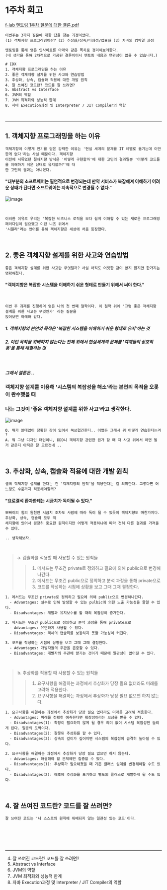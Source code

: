 

# 1주차 회고

[f-lab 멘토링 1주차 질문에 대한 결론.pdf](https://github.com/chanHyeoks-kingdom/f-lab-history/files/13843206/f-lab.1.pdf)
```
이번주는 3가지 질문에 대한 답을 찾는 과정이었다.
(1) 객체지향 프로그래밍이란? (2) 추상화/상속/다형성/캡슐화 (3) 자바의 컴파일 과정

멘토링을 통해 얻은 인사이트를 아래와 같은 목차로 정리해보려한다.
(내 생각을 통해 2차적으로 가공된 결론이어서 멘토링 내용과 연관성이 없을 수 있습니다.)
```

```
# IDX
1. 객체지향 프로그래밍을 하는 이유
2. 좋은 객체지향 설계를 위한 사고와 연습방법
3. 추상화, 상속, 캡슐화 적용에 대한 개발 원칙
4. 잘 쓰여진 코드란? 코드를 잘 쓰려면?
5. Abstract vs Interface
6. JVM의 역할
7. JVM 최적화와 성능적 한계
8. 자바 Execution과정 및 Interpreter / JIT Compiler의 역할
```

<br>

----------------------------------------------

## 1. 객체지향 프로그래밍을 하는 이유

```
객체지향이 이렇게 인기를 얻은 강력한 이유는 '현실 세계의 문제를 IT 레벨로 옮기는데 이만한게 없다'라는 사실 때문이다. 객체지향
이전에 시류였던 절차지향 방식은 '어떻게 구현할까'에 대한 고민의 결과일뿐 '어떻게 코드들을 이해하기 쉬운 상태로 유지할까?'에 대
한 고민의 결과는 아니였다.
```

#### "대부분의 소프트웨어는 필연적으로 변경되는데 만약 서비스가 복잡해져 이해하기 어려운 상태가 된다면 소프트웨어는 지속적으로 변경될 수 없다."

![image](https://github.com/chanHyeoks-kingdom/f-lab-history/assets/68278903/3e6df0d9-4759-4dea-aa2e-7f4492db8451)


<br>

```
이러한 이유로 우리는 "복잡한 비즈니스 로직을 보다 쉽게 이해할 수 있는 새로운 프로그래밍 패러다임이 필요했고 이런 니즈 위에서
'시뮬라'라는 언어를 통해 객체지향은 세상에 처음 등장했다.
```
<br>

## 2. 좋은 객체지향 설계를 위한 사고와 연습방법

```
좋은 객체지향 설계를 위한 사고란 무엇일까? 사실 아직도 어릿한 감이 없지 않지만 한가지는 명확해졌다.
```

####  "객체지향은 복잡한 시스템을 이해하기 쉬운 형태로 만들기 위해서 써야 한다."

<br>

```
이번 주 과제를 진행하며 얻은 나의 첫 번째 철학이다. 이 철학 위에 '그럼 좋은 객체지향 설계를 위한 사고는 무엇인가' 라는 질문을
얹어보면 아래와 같다.
```
##### 1. 객체지향의 본연의 목적은 '복잡한 시스템을 이해하기 쉬운 형태로 유지'하는 것
##### 2. 이런 목적을 위배하지 않는다는 전제 위에서 현실세계의 문제를 '객체들의 상호작용'을 통해 해결하는 것

<br>

##### 그래서 결론은 ..

### 객체지향 설계를 이용해 '시스템의 복잡성을 해소'라는 본연의 목적을 오롯이 완수했을 때 
### 나는 그것이 '좋은 객체지향 설계를 위한 사고'라고 생각한다.


![image](https://github.com/chanHyeoks-kingdom/f-lab-history/assets/68278903/430f3389-c472-497c-8db8-9ce0e62dcf5b)


```
Q. 뭐가 쓸데없이 장황한 감이 있어서 쑥쓰럽긴한디.. 어쨌든 그래서 뭐 어떻게 연습한다는겨 ?
A. 뭐 그냥 디자인 패턴이니, DDD니 객체지향 관련한 뭔가 할 때 저 사고 위에서 하면 될 거 같은디 아직은 잘 모르것네 ..
```


<br>

## 3. 추상화, 상속, 캡슐화 적용에 대한 개발 원칙
```
결국 객체지향 설계를 한다는 건 '객체지향의 원칙'을 적용한다는 걸 의미한다. 그렇다면 어느정도 수준까지 적용해야할까?
```

####  "요로결석 환자한테는 시금치가 독이될 수 있다."

```
뽀빠이의 힘의 원천인 시금치 조차도 사람에 따라 독이 될 수 있듯이 객체지향도 마찬가지다. 추상화, 상속, 캡슐화 모두 객
체지향에 있어서 굉장히 중요한 원칙이지만 어떻게 적용하냐에 따라 전혀 다른 결과를 가져올 수 있다.

.. 생각해보자.
```

<br>

> a. 캡슐화를 적용할 때 사용할 수 있는 원칙들
>
>> 1. 메서드는 무조건 private로 정의하고 필요에 의해 public으로 변경해나간다.
>> 2. 메서드는 무조건 public으로 정의하고 분석 과정을 통해 private으로 
>> 3. 코드를 작성하는 시점에 상황을 보고 그때 그때 결정한다.

```
1. 메서드는 무조건 private로 정의하고 필요에 의해 public으로 변경해나간다.
  - Advantages: 실수로 인해 발생할 수 있는 pulbic에 의한 노출 가능성을 줄일 수 있다.
  - Disadvantages: 개발과 유지보수를 할 때의 복잡성이 증가한다.

2. 메서드는 무조건 public으로 정의하고 분석 과정을 통해 private으로 
  - Advantages: 유연하게 사용할 수 있다.
  - Disadvantages: 객체의 캡슐화를 보장하지 못할 가능성이 커진다.

3. 코드를 작성하는 시점에 상황을 보고 그때 그때 결정한다.
  - Advantages: 개발자들의 주관을 존중할 수 있다.
  - Disadvantages: 개발자의 주관에 맡기는 것이기 때문에 일관성이 없어질 수 있다.

```

<br>

> b. 추상화를 적용할 때 사용할 수 있는 원칙들
>
>> 1. 요구사항을 해결하는 과정에서 추상화가 당장 필요 없더라도 미래를 고려해 적용한다.
>> 2. 요구사항을 해결하는 과정에서 추상화가 당장 필요 없으면 하지 않는다.
```
1. 요구사항을 해결하는 과정에서 추상화가 당장 필요 없더라도 미래를 고려해 적용한다.
  - Advantages: 미래를 정확히 예측한다면 확장성이라는 보상을 받을 수 있다.
  - Disadvantages(1): 확장이 필요하지 않게 될 경우 의미 없이 시스템 복잡성만 늘리게 된다. 일종의 도박이다.
  - Disadvantages(2): 잘못된 추상화를 할 수 있다.
  - Disadvantages(3): 상속의 깊이가 깊어지면 시스템의 복잡성이 급격히 높아질 수 있다.

2. 요구사항을 해결하는 과정에서 추상화가 당장 필요 없으면 하지 않는다.
  - Advantages: 해결해야 할 문제에만 집중할 수 있다.
  - Disadvantages(1): 추상화가 필요해졌을 때 기존 클래스 설계를 변경해야할 수도 있다.
  - Disadvantages(2): 애초에 추상화를 포기하고 별도의 클래스로 개발하게 될 수도 있다.

```


<br>


## 4. 잘 쓰여진 코드란? 코드를 잘 쓰려면?
```
잘 쓰여진 코드는 '나 스스로의 원칙에 위배되지 않는 일관성 있는 코드'이다.
```






<br><br><br><br>

---------


4. 잘 쓰여진 코드란? 코드를 잘 쓰려면?
5. Abstract vs Interface
6. JVM의 역할
7. JVM 최적화와 성능적 한계
8. 자바 Execution과정 및 Interpreter / JIT Compiler의 역할
```

